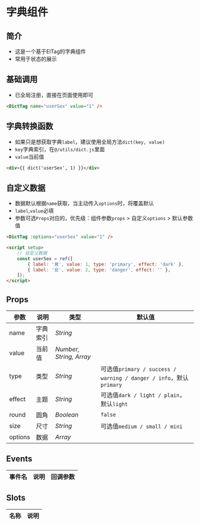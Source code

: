 # 字典组件

## 简介

* 这是一个基于ElTag的字典组件
* 常用于状态的展示

## 基础调用

* 已全局注册，直接在页面使用即可

```html
<DictTag name="userSex" value="1" />
```

## 字典转换函数

* 如果只是想获取字典`label`，建议使用全局方法`dict(key, value)`
* `key`字典索引，在`@/utils/dict.js`里面
* `value`当前值

```html
<div>{{ dict('userSex', 1) }}</div>
```

## 自定义数据

* 数据默认根据`name`获取，当主动传入`options`时，将覆盖默认
* `label`,`value`必填
* 参数可选`Props`对应的，优先级：组件参数`props` > 自定义`options` > 默认参数值

```html
<DictTag :options="userSex" value="1" />

<script setup>
    // 自定义数据
    const userSex = ref([
        { label: '男', value: 1, type: 'primary', effect: 'dark' },
        { label: '女', value: 2, type: 'danger', effect: '' },
    ]);
</script>
```

## Props

| 参数 | 说明 | 类型 | 默认值 |
|------|------|------|------|
| name | 字典索引 | *String* |  |
| value | 当前值 | *Number, String, Array* |  |
| type | 类型 | *String* | 可选值`primary / success / warning / danger / info`，默认`primary` |
| effect | 主题 | *String* | 可选值`dark / light / plain`，默认`light` |
| round | 圆角 | *Boolean* | `false` |
| size | 尺寸 | *String* | 可选值`medium / small / mini` |
| options | 数据 | *Array* |  |

## Events

| 事件名 | 说明 | 回调参数 |
|------|------|------|

## Slots

| 名称 | 说明 |
|------|------|
